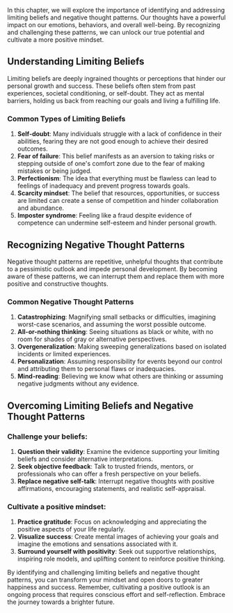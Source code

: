 
In this chapter, we will explore the importance of identifying and addressing limiting beliefs and negative thought patterns. Our thoughts have a powerful impact on our emotions, behaviors, and overall well-being. By recognizing and challenging these patterns, we can unlock our true potential and cultivate a more positive mindset.

Understanding Limiting Beliefs
------------------------------

Limiting beliefs are deeply ingrained thoughts or perceptions that hinder our personal growth and success. These beliefs often stem from past experiences, societal conditioning, or self-doubt. They act as mental barriers, holding us back from reaching our goals and living a fulfilling life.

### Common Types of Limiting Beliefs

1. **Self-doubt**: Many individuals struggle with a lack of confidence in their abilities, fearing they are not good enough to achieve their desired outcomes.
2. **Fear of failure**: This belief manifests as an aversion to taking risks or stepping outside of one's comfort zone due to the fear of making mistakes or being judged.
3. **Perfectionism**: The idea that everything must be flawless can lead to feelings of inadequacy and prevent progress towards goals.
4. **Scarcity mindset**: The belief that resources, opportunities, or success are limited can create a sense of competition and hinder collaboration and abundance.
5. **Imposter syndrome**: Feeling like a fraud despite evidence of competence can undermine self-esteem and hinder personal growth.

Recognizing Negative Thought Patterns
-------------------------------------

Negative thought patterns are repetitive, unhelpful thoughts that contribute to a pessimistic outlook and impede personal development. By becoming aware of these patterns, we can interrupt them and replace them with more positive and constructive thoughts.

### Common Negative Thought Patterns

1. **Catastrophizing**: Magnifying small setbacks or difficulties, imagining worst-case scenarios, and assuming the worst possible outcome.
2. **All-or-nothing thinking**: Seeing situations as black or white, with no room for shades of gray or alternative perspectives.
3. **Overgeneralization**: Making sweeping generalizations based on isolated incidents or limited experiences.
4. **Personalization**: Assuming responsibility for events beyond our control and attributing them to personal flaws or inadequacies.
5. **Mind-reading**: Believing we know what others are thinking or assuming negative judgments without any evidence.

Overcoming Limiting Beliefs and Negative Thought Patterns
---------------------------------------------------------

### Challenge your beliefs:

1. **Question their validity**: Examine the evidence supporting your limiting beliefs and consider alternative interpretations.
2. **Seek objective feedback**: Talk to trusted friends, mentors, or professionals who can offer a fresh perspective on your beliefs.
3. **Replace negative self-talk**: Interrupt negative thoughts with positive affirmations, encouraging statements, and realistic self-appraisal.

### Cultivate a positive mindset:

1. **Practice gratitude**: Focus on acknowledging and appreciating the positive aspects of your life regularly.
2. **Visualize success**: Create mental images of achieving your goals and imagine the emotions and sensations associated with it.
3. **Surround yourself with positivity**: Seek out supportive relationships, inspiring role models, and uplifting content to reinforce positive thinking.

By identifying and challenging limiting beliefs and negative thought patterns, you can transform your mindset and open doors to greater happiness and success. Remember, cultivating a positive outlook is an ongoing process that requires conscious effort and self-reflection. Embrace the journey towards a brighter future.
